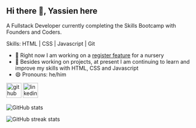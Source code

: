 ## Hi there 👋, Yassien here
A Fullstack Developer currently completing the Skills Bootcamp with Founders and Coders.

Skills: HTML | CSS | Javascript | Git

- 🔭 Right now I am working on a [register feature](https://github.com/yassienAbdillahi/tineyTakeHomeChallenge) for a nursery 
- 🌱 Besides working on projects, at present I am continuing to learn and improve my skills with HTML, CSS and Javascript 
- 😄 Pronouns: he/him 


[<img src='https://cdn.jsdelivr.net/npm/simple-icons@3.0.1/icons/github.svg' alt='github' height='40'>](https://github.com/yassienAbdillahi)  [<img src='https://cdn.jsdelivr.net/npm/simple-icons@3.0.1/icons/linkedin.svg' alt='linkedin' height='40'>](https://www.linkedin.com/in/yassien-abdillahi/)  

![GitHub stats](https://github-readme-stats.vercel.app/api?username=yassienAbdillahi&show_icons=true&count_private=true)  

![GitHub streak stats](https://github-readme-streak-stats.herokuapp.com/?user=yassienAbdillahi)  

